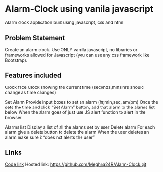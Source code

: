 # Alarm-Clock using vanila javascript
Alarm clock application built using javascript, css and html

## Problem Statement
Create an alarm clock. Use ONLY vanilla javascript, no libraries or frameworks allowed for Javascript (you can use any css framework like Bootstrap).

## Features included
Clock face
Clock showing the current time (seconds,mins,hrs should change as time changes)

Set Alarm
Provide input boxes to set an alarm (hr,min,sec, am/pm)
Once the sets the time and click “Set Alarm” button, add that alarm to the alarms list below
When the alarm goes of just use JS alert function to alert in the browser

Alarms list
Display a list of all the alarms set by user
Delete alarm
For each alarm give a delete button to delete the alarm
When the user deletes an alarm make sure it “does not alerts the user”


## Links
[Code link](https://github.com/Meghna24R/Alarm-Clock.git)
Hosted link: https://github.com/Meghna24R/Alarm-Clock.git
